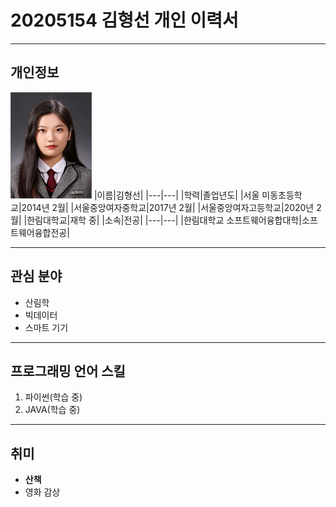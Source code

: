# 20205154 김형선 개인 이력서
---
## 개인정보
<img src=증사.jpg height = 170 width = 130>   
|이름|김형선|
|---|---|   
|학력|졸업년도| 
|서울 미동초등학교|2014년 2월|
|서울중앙여자중학교|2017년 2월|
|서울중앙여자고등학교|2020년 2월|
|한림대학교|재학 중|   
|소속|전공|
|---|---|
|한림대학교 소프트웨어융합대학|소프트웨어융합전공|

---

## 관심 분야   
* 산림학
* 빅데이터
* 스마트 기기

---

## 프로그래밍 언어 스킬
1. 파이썬(학습 중)
2. JAVA(학습 중)

---

## 취미
* **산책**
* 영화 감상
